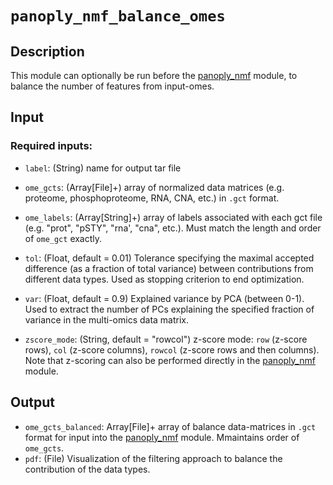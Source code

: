 
# ```panoply_nmf_balance_omes```

## Description

This module can optionally be run before the [panoply_nmf](https://github.com/broadinstitute/PANOPLY/wiki/Data-Analysis-Modules%3A-panoply_nmf) module, to balance the number of features from input-omes.

## Input

### Required inputs:

* ```label```: (String) name for output tar file
* ```ome_gcts```: (Array[File]+) array of normalized data matrices (e.g. proteome, phosphoproteome, RNA, CNA, etc.) in `.gct` format.
* ```ome_labels```: (Array[String]+) array of labels associated with each gct file (e.g. "prot", "pSTY", "rna', "cna", etc.). Must match the length and order of `ome_gct` exactly.

* ```tol```: (Float, default = 0.01) Tolerance specifying the maximal accepted difference (as a fraction of total variance) between contributions from different data types. Used as stopping criterion to end optimization.
* ```var```: (Float, default = 0.9) Explained variance by PCA (between 0-1). Used to extract the number of PCs explaining the specified fraction of variance in the multi-omics data matrix.
* ```zscore_mode```: (String, default = "rowcol") z-score mode: `row` (z-score rows), `col` (z-score columns), `rowcol` (z-score rows and then columns). Note that z-scoring can also be performed directly in the [panoply_nmf](https://github.com/broadinstitute/PANOPLY/wiki/Data-Analysis-Modules%3A-panoply_nmf) module.


## Output

* ```ome_gcts_balanced```: Array[File]+ array of balance data-matrices in `.gct` format for input into the [panoply_nmf](https://github.com/broadinstitute/PANOPLY/wiki/Data-Analysis-Modules%3A-panoply_nmf) module. Mmaintains order of `ome_gcts`.
* ```pdf```: (File) Visualization of the filtering approach to balance the contribution of the data types.   
  